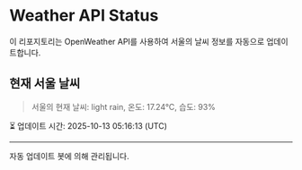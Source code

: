 
# Weather API Status

이 리포지토리는 OpenWeather API를 사용하여 서울의 날씨 정보를 자동으로 업데이트합니다.

## 현재 서울 날씨
> 서울의 현재 날씨: light rain, 온도: 17.24°C, 습도: 93%

⏳ 업데이트 시간: 2025-10-13 05:16:13 (UTC)

---
자동 업데이트 봇에 의해 관리됩니다.
